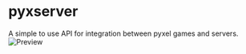 # pyxserver
A simple to use API for integration between pyxel games and servers.
![Preview](https://github.com/FloppiDisk/pyxserver/blob/main/preview.gif?raw=true)
